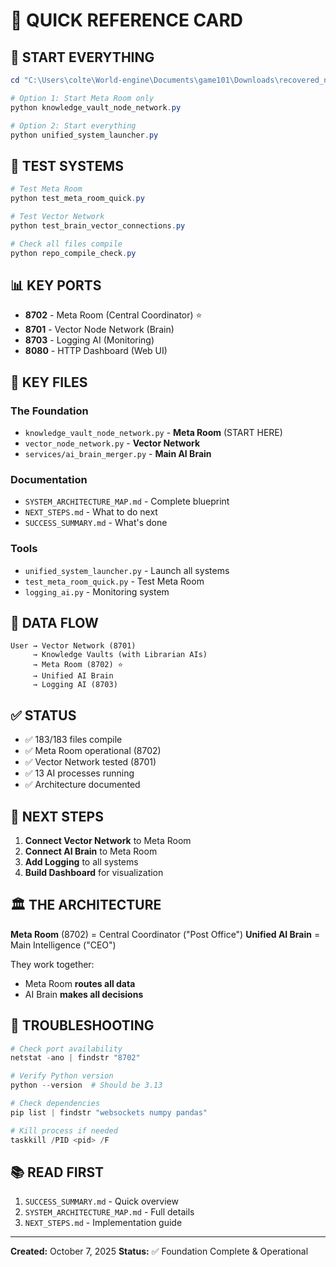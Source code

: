 # 🎯 QUICK REFERENCE CARD

## 🚀 START EVERYTHING
```powershell
cd "C:\Users\colte\World-engine\Documents\game101\Downloads\recovered_nucleus_eye\world-engine-feat-v3-1-advanced-math"

# Option 1: Start Meta Room only
python knowledge_vault_node_network.py

# Option 2: Start everything
python unified_system_launcher.py
```

## 🧪 TEST SYSTEMS
```powershell
# Test Meta Room
python test_meta_room_quick.py

# Test Vector Network
python test_brain_vector_connections.py

# Check all files compile
python repo_compile_check.py
```

## 📊 KEY PORTS
- **8702** - Meta Room (Central Coordinator) ⭐
- **8701** - Vector Node Network (Brain)
- **8703** - Logging AI (Monitoring)
- **8080** - HTTP Dashboard (Web UI)

## 📁 KEY FILES
### **The Foundation**
- `knowledge_vault_node_network.py` - **Meta Room** (START HERE)
- `vector_node_network.py` - **Vector Network**
- `services/ai_brain_merger.py` - **Main AI Brain**

### **Documentation**
- `SYSTEM_ARCHITECTURE_MAP.md` - Complete blueprint
- `NEXT_STEPS.md` - What to do next
- `SUCCESS_SUMMARY.md` - What's done

### **Tools**
- `unified_system_launcher.py` - Launch all systems
- `test_meta_room_quick.py` - Test Meta Room
- `logging_ai.py` - Monitoring system

## 🌊 DATA FLOW
```
User → Vector Network (8701) 
     → Knowledge Vaults (with Librarian AIs)
     → Meta Room (8702) ⭐
     → Unified AI Brain
     → Logging AI (8703)
```

## ✅ STATUS
- ✅ 183/183 files compile
- ✅ Meta Room operational (8702)
- ✅ Vector Network tested (8701)
- ✅ 13 AI processes running
- ✅ Architecture documented

## 🎯 NEXT STEPS
1. **Connect Vector Network** to Meta Room
2. **Connect AI Brain** to Meta Room
3. **Add Logging** to all systems
4. **Build Dashboard** for visualization

## 🏛️ THE ARCHITECTURE
**Meta Room** (8702) = Central Coordinator ("Post Office")
**Unified AI Brain** = Main Intelligence ("CEO")

They work together:
- Meta Room **routes all data**
- AI Brain **makes all decisions**

## 🔧 TROUBLESHOOTING
```powershell
# Check port availability
netstat -ano | findstr "8702"

# Verify Python version
python --version  # Should be 3.13

# Check dependencies
pip list | findstr "websockets numpy pandas"

# Kill process if needed
taskkill /PID <pid> /F
```

## 📚 READ FIRST
1. `SUCCESS_SUMMARY.md` - Quick overview
2. `SYSTEM_ARCHITECTURE_MAP.md` - Full details
3. `NEXT_STEPS.md` - Implementation guide

---
**Created:** October 7, 2025
**Status:** ✅ Foundation Complete & Operational
